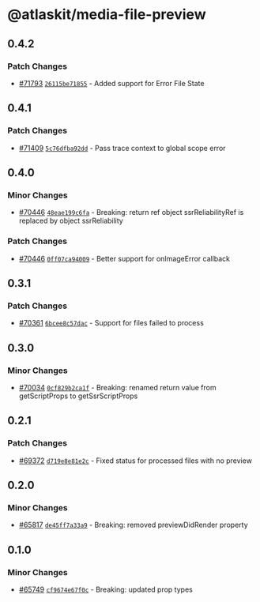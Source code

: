 # @atlaskit/media-file-preview

## 0.4.2

### Patch Changes

- [#71793](https://stash.atlassian.com/projects/CONFCLOUD/repos/confluence-frontend/pull-requests/71793) [`26115be71855`](https://stash.atlassian.com/projects/CONFCLOUD/repos/confluence-frontend/commits/26115be71855) - Added support for Error File State

## 0.4.1

### Patch Changes

- [#71409](https://stash.atlassian.com/projects/CONFCLOUD/repos/confluence-frontend/pull-requests/71409) [`5c76dfba92dd`](https://stash.atlassian.com/projects/CONFCLOUD/repos/confluence-frontend/commits/5c76dfba92dd) - Pass trace context to global scope error

## 0.4.0

### Minor Changes

- [#70446](https://stash.atlassian.com/projects/CONFCLOUD/repos/confluence-frontend/pull-requests/70446) [`48eae199c6fa`](https://stash.atlassian.com/projects/CONFCLOUD/repos/confluence-frontend/commits/48eae199c6fa) - Breaking: return ref object ssrReliabilityRef is replaced by object ssrReliability

### Patch Changes

- [#70446](https://stash.atlassian.com/projects/CONFCLOUD/repos/confluence-frontend/pull-requests/70446) [`0ff07ca94009`](https://stash.atlassian.com/projects/CONFCLOUD/repos/confluence-frontend/commits/0ff07ca94009) - Better support for onImageError callback

## 0.3.1

### Patch Changes

- [#70361](https://stash.atlassian.com/projects/CONFCLOUD/repos/confluence-frontend/pull-requests/70361) [`6bcee8c57dac`](https://stash.atlassian.com/projects/CONFCLOUD/repos/confluence-frontend/commits/6bcee8c57dac) - Support for files failed to process

## 0.3.0

### Minor Changes

- [#70034](https://stash.atlassian.com/projects/CONFCLOUD/repos/confluence-frontend/pull-requests/70034) [`0cf829b2ca1f`](https://stash.atlassian.com/projects/CONFCLOUD/repos/confluence-frontend/commits/0cf829b2ca1f) - Breaking: renamed return value from getScriptProps to getSsrScriptProps

## 0.2.1

### Patch Changes

- [#69372](https://stash.atlassian.com/projects/CONFCLOUD/repos/confluence-frontend/pull-requests/69372) [`d719e8e81e2c`](https://stash.atlassian.com/projects/CONFCLOUD/repos/confluence-frontend/commits/d719e8e81e2c) - Fixed status for processed files with no preview

## 0.2.0

### Minor Changes

- [#65817](https://stash.atlassian.com/projects/CONFCLOUD/repos/confluence-frontend/pull-requests/65817) [`de45ff7a33a9`](https://stash.atlassian.com/projects/CONFCLOUD/repos/confluence-frontend/commits/de45ff7a33a9) - Breaking: removed previewDidRender property

## 0.1.0

### Minor Changes

- [#65749](https://stash.atlassian.com/projects/CONFCLOUD/repos/confluence-frontend/pull-requests/65749) [`cf9674e67f0c`](https://stash.atlassian.com/projects/CONFCLOUD/repos/confluence-frontend/commits/cf9674e67f0c) - Breaking: updated prop types
